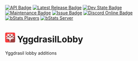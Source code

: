 [![API Badge](https://img.shields.io/badge/MC%20version-Bukkit%20v1.19-blue?style=flat-square)](https://www.spigotmc.org/)
[![Latest Release Badge](https://img.shields.io/spiget/version/XXXXXX?label=latest%20release&style=flat-square)]()
[![Dev State Badge](https://img.shields.io/badge/stage%20of%20development-alpha-red?style=flat-square)]()
[![Maintenance Badge](https://img.shields.io/maintenance/yes/2022?style=flat-square)]()
[![Issue Badge](https://img.shields.io/github/issues/Fridtjof-DE/YggdrasilLobby?style=flat-square)](https://github.com/Fridtjof-DE/YggdrasilLobby/issues)
[![Discord Online Badge](https://img.shields.io/discord/961799414647750717?style=flat-square)](https://discord.gg/fT6VJurHCT)
[![bStats Players](https://img.shields.io/bstats/players/16063?style=flat-square)](https://bstats.org/plugin/bukkit/YggdrasilLobby/16063)
[![bStats Server](https://img.shields.io/bstats/servers/16063?style=flat-square)](https://bstats.org/plugin/bukkit/YggdrasilLobby/16063)

# <img src="https://github.com/Fridtjof-DE/YggdrasilLobby/blob/master/yggdrasil-lobby.png" data-canonical-src="https://github.com/Fridtjof-DE/YggdrasilLobby/blob/master/yggdrasil-lobby.png" width="32" height="32" /> YggdrasilLobby

Yggdrasil lobby additions
